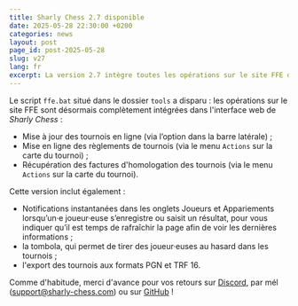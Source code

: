 ```yaml
---
title: Sharly Chess 2.7 disponible
date: 2025-05-28 22:30:00 +0200
categories: news
layout: post
page_id: post-2025-05-28
slug: v27
lang: fr
excerpt: La version 2.7 intègre toutes les opérations sur le site FFE dans l'interface web, et apporte la tombola et les exports PGN et TRF16.
---
```


Le script `ffe.bat` situé dans le dossier `tools` a disparu : les opérations sur le site FFE sont désormais complètement intégrées dans l'interface web de _Sharly Chess_ :

- Mise à jour des tournois en ligne (via l’option dans la barre latérale) ;
- Mise en ligne des règlements de tournois (via le menu `Actions` sur la carte du tournoi) ;
- Récupération des factures d'homologation des tournois (via le menu `Actions` sur la carte du tournoi).

Cette version inclut également :
- Notifications instantanées dans les onglets Joueurs et Appariements lorsqu’un·e joueur·euse s’enregistre ou saisit un résultat, pour vous indiquer qu’il est temps de rafraîchir la page afin de voir les dernières informations ;
- la tombola, qui permet de tirer des joueur·euses au hasard dans les tournois ;
- l'export des tournois aux formats PGN et TRF 16.

Comme d'habitude, merci d'avance pour vos retours sur [Discord](https://discord.gg/WGG87eJzQZ), par mél ([support@sharly-chess.com](mailto:support@sharly-chess.com)) ou sur [GitHub](https://github.com/sharly-chess/sharly-chess/issues) !
